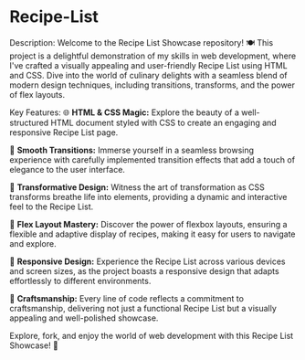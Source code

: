 # Recipe-List
Description:
Welcome to the Recipe List Showcase repository! 🍽️ This project is a delightful demonstration of my skills in web development, where I've crafted a visually appealing and user-friendly Recipe List using HTML and CSS. Dive into the world of culinary delights with a seamless blend of modern design techniques, including transitions, transforms, and the power of flex layouts.

Key Features:
🌐 **HTML & CSS Magic:** Explore the beauty of a well-structured HTML document styled with CSS to create an engaging and responsive Recipe List page.

🚀 **Smooth Transitions:** Immerse yourself in a seamless browsing experience with carefully implemented transition effects that add a touch of elegance to the user interface.

🎨 **Transformative Design:** Witness the art of transformation as CSS transforms breathe life into elements, providing a dynamic and interactive feel to the Recipe List.

🔗 **Flex Layout Mastery:** Discover the power of flexbox layouts, ensuring a flexible and adaptive display of recipes, making it easy for users to navigate and explore.

📐 **Responsive Design:** Experience the Recipe List across various devices and screen sizes, as the project boasts a responsive design that adapts effortlessly to different environments.

🌟 **Craftsmanship:** Every line of code reflects a commitment to craftsmanship, delivering not just a functional Recipe List but a visually appealing and well-polished showcase.

Explore, fork, and enjoy the world of web development with this Recipe List Showcase! 🎉
